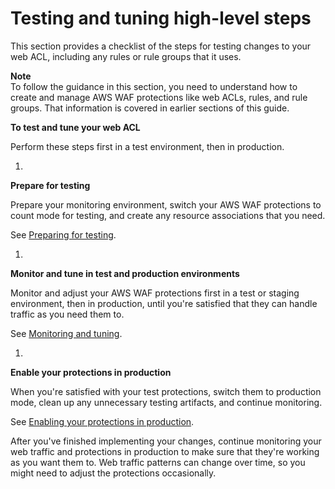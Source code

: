 # Testing and tuning high\-level steps<a name="web-acl-testing-high-level"></a>

This section provides a checklist of the steps for testing changes to your web ACL, including any rules or rule groups that it uses\. 

**Note**  
To follow the guidance in this section, you need to understand how to create and manage AWS WAF protections like web ACLs, rules, and rule groups\. That information is covered in earlier sections of this guide\.

**To test and tune your web ACL**

Perform these steps first in a test environment, then in production\.

1. 

**Prepare for testing**

   Prepare your monitoring environment, switch your AWS WAF protections to count mode for testing, and create any resource associations that you need\. 

   See [Preparing for testing](web-acl-testing-prep.md)\. 

1. 

**Monitor and tune in test and production environments**

   Monitor and adjust your AWS WAF protections first in a test or staging environment, then in production, until you're satisfied that they can handle traffic as you need them to\. 

   See [Monitoring and tuning](web-acl-testing-activities.md)\. 

1. 

**Enable your protections in production**

   When you're satisfied with your test protections, switch them to production mode, clean up any unnecessary testing artifacts, and continue monitoring\.

   See [Enabling your protections in production](web-acl-testing-enable-production.md)\. 

After you've finished implementing your changes, continue monitoring your web traffic and protections in production to make sure that they're working as you want them to\. Web traffic patterns can change over time, so you might need to adjust the protections occasionally\.
